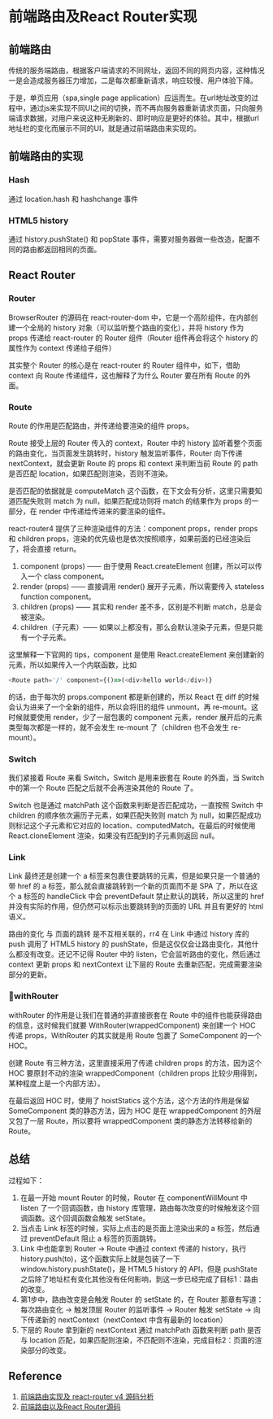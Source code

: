 # 前端路由及React Router实现

## 前端路由

传统的服务端路由，根据客户端请求的不同网址，返回不同的网页内容，这种情况一是会造成服务器压力增加，二是每次都重新请求，响应较慢、用户体验下降。

于是，单页应用（spa,single page application）应运而生。在url地址改变的过程中，通过js来实现不同UI之间的切换，而不再向服务器重新请求页面，只向服务端请求数据，对用户来说这种无刷新的、即时响应是更好的体验。其中，根据url地址栏的变化而展示不同的UI，就是通过前端路由来实现的。

## 前端路由的实现

### Hash

通过 location.hash 和 hashchange 事件

### HTML5 history

通过 history.pushState() 和 popState 事件，需要对服务器做一些改造，配置不同的路由都返回相同的页面。

## React Router

### Router

BrowserRouter 的源码在 react-router-dom 中，它是一个高阶组件，在内部创建一个全局的 history 对象（可以监听整个路由的变化），并将 history 作为 props 传递给 react-router 的 Router 组件（Router 组件再会将这个 history 的属性作为 context 传递给子组件）

其实整个 Router 的核心是在 react-router 的 Router 组件中，如下，借助 context 向 Route 传递组件，这也解释了为什么 Router 要在所有 Route 的外面。

### Route

Route 的作用是匹配路由，并传递给要渲染的组件 props。

Route 接受上层的 Router 传入的 context，Router 中的 history 监听着整个页面的路由变化，当页面发生跳转时，history 触发监听事件，Router 向下传递 nextContext，就会更新 Route 的 props 和 context 来判断当前 Route 的 path 是否匹配 location，如果匹配则渲染，否则不渲染。

是否匹配的依据就是 computeMatch 这个函数，在下文会有分析，这里只需要知道匹配失败则 match 为 null，如果匹配成功则将 match 的结果作为 props 的一部分，在 render 中传递给传进来的要渲染的组件。

react-router4 提供了三种渲染组件的方法：component props，render props 和 children props，渲染的优先级也是依次按照顺序，如果前面的已经渲染后了，将会直接 return。

1. component (props) —— 由于使用 React.createElement 创建，所以可以传入一个 class component。
2. render (props) —— 直接调用 render() 展开子元素，所以需要传入 stateless function component。
3. children (props) —— 其实和 render 差不多，区别是不判断 match，总是会被渲染。
4. children（子元素）—— 如果以上都没有，那么会默认渲染子元素，但是只能有一个子元素。

这里解释一下官网的 tips，component 是使用 React.createElement 来创建新的元素，所以如果传入一个内联函数，比如

```javascript
<Route path='/' component={()=>(<div>hello world</div>)}
```

的话，由于每次的 props.component 都是新创建的，所以 React 在 diff 的时候会认为进来了一个全新的组件，所以会将旧的组件 unmount，再 re-mount。这时候就要使用 render，少了一层包裹的 component 元素，render 展开后的元素类型每次都是一样的，就不会发生 re-mount 了（children 也不会发生 re-mount）。

### Switch

我们紧接着 Route 来看 Switch，Switch 是用来嵌套在 Route 的外面，当 Switch 中的第一个 Route 匹配之后就不会再渲染其他的 Route 了。

Switch 也是通过 matchPath 这个函数来判断是否匹配成功，一直按照 Switch 中 children 的顺序依次遍历子元素，如果匹配失败则 match 为 null，如果匹配成功则标记这个子元素和它对应的 location、computedMatch。在最后的时候使用 React.cloneElement 渲染，如果没有匹配到的子元素则返回 null。

### Link

 Link 最终还是创建一个 a 标签来包裹住要跳转的元素，但是如果只是一个普通的带 href 的 a 标签，那么就会直接跳转到一个新的页面而不是 SPA 了，所以在这个 a 标签的 handleClick 中会 preventDefault 禁止默认的跳转，所以这里的 href 并没有实际的作用，但仍然可以标示出要跳转到的页面的 URL 并且有更好的 html 语义。

 路由的变化 与 页面的跳转 是不互相关联的，rr4 在 Link 中通过 history 库的 push 调用了 HTML5 history 的 pushState，但是这仅仅会让路由变化，其他什么都没有改变。还记不记得 Router 中的 listen，它会监听路由的变化，然后通过 context 更新 props 和 nextContext 让下层的 Route 去重新匹配，完成需要渲染部分的更新。

### withRouter

withRouter 的作用是让我们在普通的非直接嵌套在 Route 中的组件也能获得路由的信息，这时候我们就要 WithRouter(wrappedComponent) 来创建一个 HOC 传递 props，WithRouter 的其实就是用 Route 包裹了 SomeComponent 的一个 HOC。

创建 Route 有三种方法，这里直接采用了传递 children props 的方法，因为这个 HOC 要原封不动的渲染 wrappedComponent（children props 比较少用得到，某种程度上是一个内部方法）。

在最后返回 HOC 时，使用了 hoistStatics 这个方法，这个方法的作用是保留 SomeComponent 类的静态方法，因为 HOC 是在 wrappedComponent 的外层又包了一层 Route，所以要将 wrappedComponent 类的静态方法转移给新的 Route。

## 总结

过程如下：

1. 在最一开始 mount Router 的时候，Router 在 componentWillMount 中 listen 了一个回调函数，由 history 库管理，路由每次改变的时候触发这个回调函数。这个回调函数会触发 setState。
2. 当点击 Link 标签的时候，实际上点击的是页面上渲染出来的 a 标签，然后通过 preventDefault 阻止 a 标签的页面跳转。
3. Link 中也能拿到 Router -> Route 中通过 context 传递的 history，执行 history.push(to)，这个函数实际上就是包装了一下 window.history.pushState()，是 HTML5 history 的 API，但是 pushState 之后除了地址栏有变化其他没有任何影响，到这一步已经完成了目标1：路由的改变。
4. 第1步中，路由改变是会触发 Router 的 setState 的，在 Router 那章有写道：每次路由变化 -> 触发顶层 Router 的监听事件 -> Router 触发 setState -> 向下传递新的 nextContext（nextContext 中含有最新的 location）
5. 下层的 Route 拿到新的 nextContext 通过 matchPath 函数来判断 path 是否与 location 匹配，如果匹配则渲染，不匹配则不渲染，完成目标2：页面的渲染部分的改变。

## Reference

1. [前端路由实现及 react-router v4 源码分析](https://github.com/fi3ework/blog/issues/21)
2. [前端路由以及React Router源码](https://github.com/peterlxb/Frontend-react/issues/113)